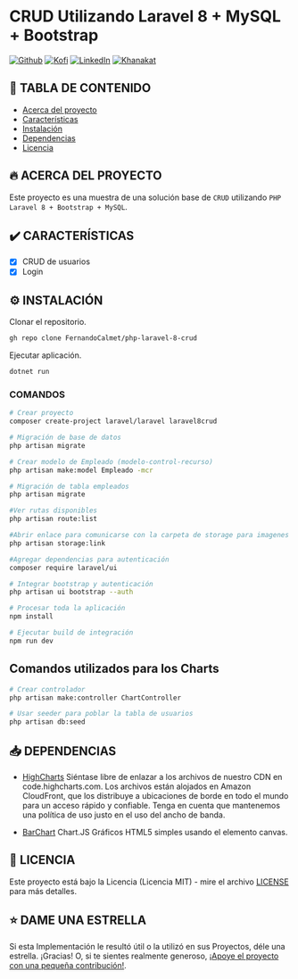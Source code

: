# CRUD Utilizando Laravel 8 + MySQL + Bootstrap

[![Github][github-shield]][github-url]
[![Kofi][kofi-shield]][kofi-url]
[![LinkedIn][linkedin-shield]][linkedin-url]
[![Khanakat][khanakat-shield]][khanakat-url]

## 📓 TABLA DE CONTENIDO

* [Acerca del proyecto](#acerca-del-proyecto)
* [Características](#características)
* [Instalación](#instalación)
* [Dependencias](#dependencias)
* [Licencia](#licencia)

## 🔥 ACERCA DEL PROYECTO

Este proyecto es una muestra de una solución base de `CRUD` utilizando `PHP Laravel 8 + Bootstrap + MySQL`.

## ✔️ CARACTERÍSTICAS

- [x] CRUD de usuarios
- [x] Login

## ⚙️ INSTALACIÓN

Clonar el repositorio.

```bash
gh repo clone FernandoCalmet/php-laravel-8-crud
```

Ejecutar aplicación.

```bash
dotnet run
```

### COMANDOS

```bash
# Crear proyecto
composer create-project laravel/laravel laravel8crud

# Migración de base de datos
php artisan migrate

# Crear modelo de Empleado (modelo-control-recurso)
php artisan make:model Empleado -mcr

# Migración de tabla empleados
php artisan migrate

#Ver rutas disponibles
php artisan route:list

#Abrir enlace para comunicarse con la carpeta de storage para imagenes
php artisan storage:link

#Agregar dependencias para autenticación
composer require laravel/ui

# Integrar bootstrap y autenticación
php artisan ui bootstrap --auth

# Procesar toda la aplicación
npm install

# Ejecutar build de integración
npm run dev
```

## Comandos utilizados para los Charts

```bash
# Crear controlador
php artisan make:controller ChartController

# Usar seeder para poblar la tabla de usuarios
php artisan db:seed
```

## 📥 DEPENDENCIAS

- [HighCharts](https://code.highcharts.com/) Siéntase libre de enlazar a los archivos de nuestro CDN en code.highcharts.com. Los archivos están alojados en Amazon CloudFront, que los distribuye a ubicaciones de borde en todo el mundo para un acceso rápido y confiable. Tenga en cuenta que mantenemos una política de uso justo en el uso del ancho de banda.

- [BarChart](https://cdnjs.com/libraries/Chart.js) Chart.JS Gráficos HTML5 simples usando el elemento canvas.

## 📄 LICENCIA

Este proyecto está bajo la Licencia (Licencia MIT) - mire el archivo [LICENSE](LICENSE) para más detalles.

## ⭐️ DAME UNA ESTRELLA

Si esta Implementación le resultó útil o la utilizó en sus Proyectos, déle una estrella. ¡Gracias! O, si te sientes realmente generoso, [¡Apoye el proyecto con una pequeña contribución!](https://ko-fi.com/fernandocalmet).

<!--- reference style links --->
[github-shield]: https://img.shields.io/badge/-@fernandocalmet-%23181717?style=flat-square&logo=github
[github-url]: https://github.com/fernandocalmet
[kofi-shield]: https://img.shields.io/badge/-@fernandocalmet-%231DA1F2?style=flat-square&logo=kofi&logoColor=ff5f5f
[kofi-url]: https://ko-fi.com/fernandocalmet
[linkedin-shield]: https://img.shields.io/badge/-fernandocalmet-blue?style=flat-square&logo=Linkedin&logoColor=white&link=https://www.linkedin.com/in/fernandocalmet
[linkedin-url]: https://www.linkedin.com/in/fernandocalmet
[khanakat-shield]: https://img.shields.io/badge/khanakat.com-brightgreen?style=flat-square
[khanakat-url]: https://khanakat.com
